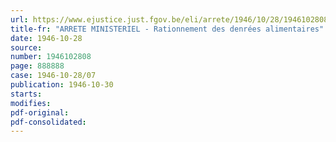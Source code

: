 ```yaml
---
url: https://www.ejustice.just.fgov.be/eli/arrete/1946/10/28/1946102808/justel
title-fr: "ARRETE MINISTERIEL - Rationnement des denrées alimentaires"
date: 1946-10-28
source:
number: 1946102808
page: 888888
case: 1946-10-28/07
publication: 1946-10-30
starts:
modifies:
pdf-original:
pdf-consolidated:
---
```


